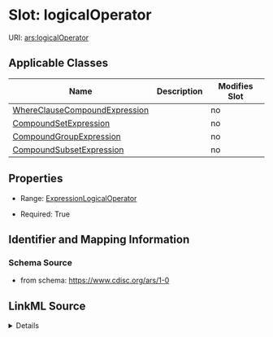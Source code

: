 # Slot: logicalOperator

URI: [ars:logicalOperator](https://www.cdisc.org/ars/1-0/logicalOperator)



<!-- no inheritance hierarchy -->




## Applicable Classes

| Name | Description | Modifies Slot |
| --- | --- | --- |
[WhereClauseCompoundExpression](WhereClauseCompoundExpression.md) |  |  no  |
[CompoundSetExpression](CompoundSetExpression.md) |  |  no  |
[CompoundGroupExpression](CompoundGroupExpression.md) |  |  no  |
[CompoundSubsetExpression](CompoundSubsetExpression.md) |  |  no  |







## Properties

* Range: [ExpressionLogicalOperator](ExpressionLogicalOperator.md)

* Required: True





## Identifier and Mapping Information







### Schema Source


* from schema: https://www.cdisc.org/ars/1-0




## LinkML Source

<details>
```yaml
name: logicalOperator
from_schema: https://www.cdisc.org/ars/1-0
rank: 1000
alias: logicalOperator
domain_of:
- WhereClauseCompoundExpression
range: ExpressionLogicalOperator
required: true

```
</details>